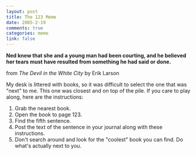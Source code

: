 ```yaml
--- 
layout: post
title: The 123 Meme
date: 2005-2-19
comments: true
categories: meme
link: false
---
```

<strong>Ned knew that she and a young man had been courting, and he believed her tears must have resulted from something he had said or done.</strong>

from <i>The Devil in the White City</i> by Erik Larson

My desk is littered with books, so it was difficult to select the one that was "next" to me. This one was closest and on top of the pile. If you care to play along, here are the instructions:

<ol>
<li class="il">Grab the nearest book.</li>

<li class="il">Open the book to page 123.</li>

<li class="il">Find the fifth sentence.</li>

<li class="il">Post the text of the sentence in your journal along with these instructions.</li>

<li class="il">Don't search around and look for the "coolest" book you can find. Do what's actually next to you.</li>
</ol>

